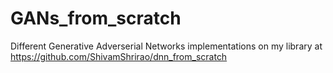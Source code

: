 # GANs_from_scratch
Different Generative Adverserial Networks implementations on my library at https://github.com/ShivamShrirao/dnn_from_scratch
